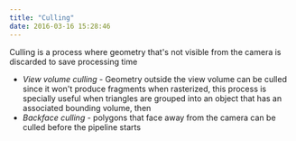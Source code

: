 ```yaml
---
title: "Culling"
date: 2016-03-16 15:28:46
---
```


Culling is a process where geometry that's not visible from the camera is discarded to save processing time

- *View volume culling* - Geometry outside the view volume can be culled since it won't produce fragments when rasterized, this process is specially useful when triangles are grouped into an object that has an associated bounding volume, then
- *Backface culling* - polygons that face away from the camera can be culled before the pipeline starts

